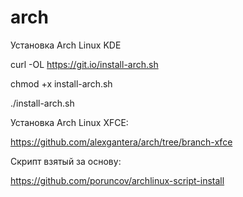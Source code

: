 # arch
Установка Arch Linux KDE

curl -OL https://git.io/install-arch.sh

chmod +x install-arch.sh

./install-arch.sh

Установка Arch Linux XFCE:

https://github.com/alexgantera/arch/tree/branch-xfce

Скрипт взятый за основу:

https://github.com/poruncov/archlinux-script-install
